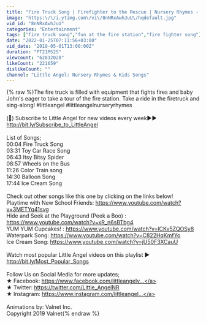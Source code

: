 ```yaml
---
title: "Fire Truck Song | Firefighter to the Rescue | Nursery Rhymes - Little Angel"
image: "https:\/\/i.ytimg.com\/vi\/8nNRxAwhJuU\/hqdefault.jpg"
vid_id: "8nNRxAwhJuU"
categories: "Entertainment"
tags: ["fire truck song","fun at the fire station","fire fighter song"]
date: "2022-01-25T07:11:56+03:00"
vid_date: "2019-05-01T13:00:00Z"
duration: "PT21M52S"
viewcount: "62832028"
likeCount: "221659"
dislikeCount: ""
channel: "Little Angel: Nursery Rhymes & Kids Songs"
---
```

{% raw %}The fire truck is filled with equipment that fights fires and baby John's eager to take a tour of the fire station. Take a ride in the firetruck and sing-along!  #littleangel  #littleangelnurseryrhymes <br /><br />(🔔) Subscribe to Little Angel for new videos every week►► <a rel="nofollow" target="blank" href="http://bit.ly/Subscribe_to_LittleAngel">http://bit.ly/Subscribe_to_LittleAngel</a> <br /><br />List of Songs;<br />00:04 Fire Truck Song<br />03:31 Toy Car Race Song<br />06:43 Itsy Bitsy Spider<br />08:57 Wheels on the Bus<br />11:26 Color Train song<br />14:30 Balloon Song<br />17:44 Ice Cream Song<br /><br />Check out other songs like this one by clicking on the links below!<br />Playtime with New School Friends: <a rel="nofollow" target="blank" href="https://www.youtube.com/watch?v=3METYq41svg">https://www.youtube.com/watch?v=3METYq41svg</a><br />Hide and Seek at the Playground (Peek a Boo) : <a rel="nofollow" target="blank" href="https://www.youtube.com/watch?v=xR_n6sBTbg4">https://www.youtube.com/watch?v=xR_n6sBTbg4</a><br />YUM YUM Cupcakes! : <a rel="nofollow" target="blank" href="https://www.youtube.com/watch?v=lCKv5ZQOSy8">https://www.youtube.com/watch?v=lCKv5ZQOSy8</a><br />Waterpark Song: <a rel="nofollow" target="blank" href="https://www.youtube.com/watch?v=C822HqKmfYo">https://www.youtube.com/watch?v=C822HqKmfYo</a><br />Ice Cream Song: <a rel="nofollow" target="blank" href="https://www.youtube.com/watch?v=jU50F3XCauU">https://www.youtube.com/watch?v=jU50F3XCauU</a><br /><br />Watch most popular Little Angel videos on this playlist ► <a rel="nofollow" target="blank" href="http://bit.ly/Most_Popular_Songs">http://bit.ly/Most_Popular_Songs</a><br /><br />Follow Us on Social Media for more updates;<br />★ Facebook: <a rel="nofollow" target="blank" href="https://www.facebook.com/littleangelv...">https://www.facebook.com/littleangelv...</a> <br />★ Twitter: <a rel="nofollow" target="blank" href="https://twitter.com/Little_AngelNR">https://twitter.com/Little_AngelNR</a> <br />★ Instagram: <a rel="nofollow" target="blank" href="https://www.instagram.com/littleangel...">https://www.instagram.com/littleangel...</a> <br /><br />Animations by: Valnet Inc.<br />Copyright 2019 Valnet{% endraw %}
